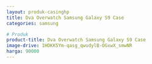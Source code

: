 ```yaml
---
layout: produk-casinghp
title: Dva Overwatch Samsung Galaxy S9 Case
categories: samsung

# Produk
product-title: Dva Overwatch Samsung Galaxy S9 Case
image-drive: 1HDKK5Ym-qasg_qwudylB-OGxwX_smwNR
harga: 90000
---
```

